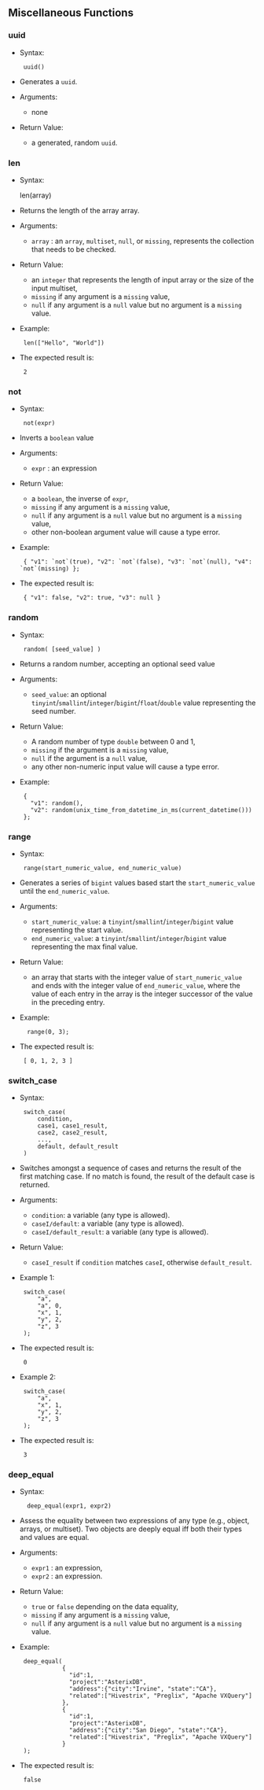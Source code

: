 <!--
 ! Licensed to the Apache Software Foundation (ASF) under one
 ! or more contributor license agreements.  See the NOTICE file
 ! distributed with this work for additional information
 ! regarding copyright ownership.  The ASF licenses this file
 ! to you under the Apache License, Version 2.0 (the
 ! "License"); you may not use this file except in compliance
 ! with the License.  You may obtain a copy of the License at
 !
 !   http://www.apache.org/licenses/LICENSE-2.0
 !
 ! Unless required by applicable law or agreed to in writing,
 ! software distributed under the License is distributed on an
 ! "AS IS" BASIS, WITHOUT WARRANTIES OR CONDITIONS OF ANY
 ! KIND, either express or implied.  See the License for the
 ! specific language governing permissions and limitations
 ! under the License.
 !-->

## <a id="MiscFunctions">Miscellaneous Functions</a> ##

### uuid ###
 * Syntax:

        uuid()

* Generates a `uuid`.
* Arguments:
    * none
* Return Value:
    * a generated, random `uuid`.


### len ###
 * Syntax:

    len(array)

 * Returns the length of the array array.
 * Arguments:
    * `array` : an `array`, `multiset`, `null`, or `missing`, represents the collection that needs to be checked.
 * Return Value:
    * an `integer` that represents the length of input array or the size of the input multiset,
    * `missing` if any argument is a `missing` value,
    * `null` if any argument is a `null` value but no argument is a `missing` value.

 * Example:

        len(["Hello", "World"])


 * The expected result is:

        2


### not ###
 * Syntax:

        not(expr)

 * Inverts a `boolean` value
 * Arguments:
    * `expr` : an expression
 * Return Value:
    * a `boolean`, the inverse of `expr`,
    * `missing` if any argument is a `missing` value,
    * `null` if any argument is a `null` value but no argument is a `missing` value,
    * other non-boolean argument value will cause a type error.
 * Example:

        { "v1": `not`(true), "v2": `not`(false), "v3": `not`(null), "v4": `not`(missing) };

 * The expected result is:

        { "v1": false, "v2": true, "v3": null }


### random ###
 * Syntax:

        random( [seed_value] )

 * Returns a random number, accepting an optional seed value
 * Arguments:
    * `seed_value`: an optional `tinyint`/`smallint`/`integer`/`bigint`/`float`/`double` value representing the seed number.
 * Return Value:
    * A random number of type `double` between 0 and 1,
    * `missing` if the argument is a `missing` value,
    * `null` if the argument is a `null` value,
    * any other non-numeric input value will cause a type error.

 * Example:

        {
          "v1": random(),
          "v2": random(unix_time_from_datetime_in_ms(current_datetime()))
        };


### range ###
 * Syntax:

        range(start_numeric_value, end_numeric_value)

* Generates a series of `bigint` values based start the `start_numeric_value` until the `end_numeric_value`.
* Arguments:
   * `start_numeric_value`: a `tinyint`/`smallint`/`integer`/`bigint` value representing the start value.
   * `end_numeric_value`: a `tinyint`/`smallint`/`integer`/`bigint` value representing the max final value.
* Return Value:
    * an array that starts with the integer value of `start_numeric_value` and ends with
      the integer value of `end_numeric_value`, where the value of each entry in the array is
      the integer successor of the value in the preceding entry.
* Example:

        range(0, 3);

 * The expected result is:

        [ 0, 1, 2, 3 ]


### switch_case ###
 * Syntax:

        switch_case(
            condition,
            case1, case1_result,
            case2, case2_result,
            ...,
            default, default_result
        )

 * Switches amongst a sequence of cases and returns the result of the first matching case. If no match is found, the result of the default case is returned.
 * Arguments:
    * `condition`: a variable (any type is allowed).
    * `caseI/default`: a variable (any type is allowed).
    * `caseI/default_result`: a variable (any type is allowed).
 * Return Value:
    * `caseI_result` if `condition` matches `caseI`, otherwise `default_result`.
 * Example 1:

        switch_case(
            "a",
            "a", 0,
            "x", 1,
            "y", 2,
            "z", 3
        );


 * The expected result is:

        0

 * Example 2:

        switch_case(
            "a",
            "x", 1,
            "y", 2,
            "z", 3
        );

 * The expected result is:

        3


### deep_equal ###
* Syntax:

        deep_equal(expr1, expr2)


 * Assess the equality between two expressions of any type (e.g., object, arrays, or multiset).
 Two objects are deeply equal iff both their types and values are equal.
 * Arguments:
    * `expr1` : an expression,
    * `expr2` : an expression.
 * Return Value:
    * `true` or `false` depending on the data equality,
    * `missing` if any argument is a `missing` value,
    * `null` if any argument is a `null` value but no argument is a `missing` value.


 * Example:

        deep_equal(
                   {
                     "id":1,
                     "project":"AsterixDB",
                     "address":{"city":"Irvine", "state":"CA"},
                     "related":["Hivestrix", "Preglix", "Apache VXQuery"]
                   },
                   {
                     "id":1,
                     "project":"AsterixDB",
                     "address":{"city":"San Diego", "state":"CA"},
                     "related":["Hivestrix", "Preglix", "Apache VXQuery"]
                   }
        );

 * The expected result is:

        false

